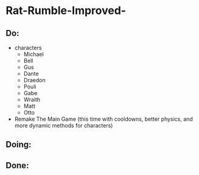 # Rat-Rumble-Improved-

## Do:
- characters
    - Michael
    - Bell
    - Gus
    - Dante
    - Draedon
    - Pouli
    - Gabe
    - Wraith
    - Matt
    - Otto
- Remake The Main Game (this time with cooldowns, better physics, and more dynamic methods for characters)

## Doing:

## Done: